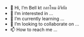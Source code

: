 - 👋 Hi, I’m Bell kt กลาโหม ดิจิทัล
- 👀 I’m interested in ...
- 🌱 I’m currently learning ...
- 💞️ I’m looking to collaborate on ...
- 📫 How to reach me ...

<!---
5555555555Bell/5555555555Bell is a ✨ special ✨ repository because its `README.md` (this file) appears on your GitHub profile.
You can click the Preview link to take a look at your changes.
--->
